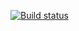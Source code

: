 [![Build status](https://ci.appveyor.com/api/projects/status/fmosw9gvxvjpcy4i?svg=true)](https://ci.appveyor.com/project/trukhachev495/cardorder2)
